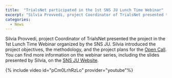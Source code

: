 ```yaml
---
title:  "TrialsNet participated in the 1st SNS JU Lunch Time Webinar"
excerpt: "Silvia Provvedi, project Coordinator of TrialsNet presented the project in the 1st Lunch Time Webinar organized by the SNS JU."
categories: 
  - News
---
```


Silvia Provvedi, project Coordinator of TrialsNet presented the project in the 1st Lunch Time Webinar organized by the SNS JU. Silvia introduced the project objectives, the methodology, and the project plans for the [Open Call](/open-call).
You can find more information on the webinar series, including the slides presented by Silvia, on the [SNS JU Website](https://smart-networks.europa.eu/event/sns-lunchtime-webinar-1-introducing-the-sns-projects-part-1-of-4/). 

{% include video id="pCm0LrhRzLo" provider="youtube"%}